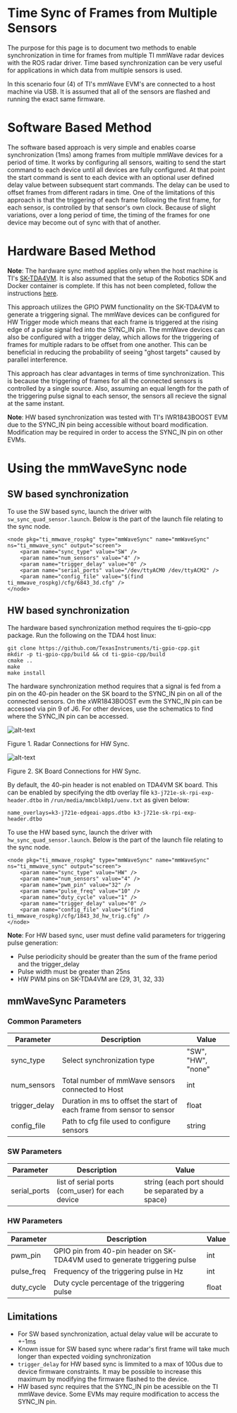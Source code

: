 Time Sync of Frames from Multiple Sensors
=========================================

The purpose for this page is to document two methods to enable synchronization in time for frames from multiple TI mmWave radar devices with the ROS radar driver. Time based synchronization can be very useful for applications in which data from multiple sensors is used. 

In this scenario four (4) of TI's mmWave EVM's are connected to a host machine via USB. It is assumed that all of the sensors are flashed and running the exact same firmware. 

# Software Based Method

The software based approach is very simple and enables coarse synchronization (1ms) among frames from multiple mmWave devices for a period of time. It works by configuring all sensors, waiting to send the start command to each device until all devices are fully configured. At that point the start command is sent to each device with an optional user defined delay value between subsequent start commands. The delay can be used to offset frames from different radars in time. One of the limitations of this approach is that the triggering of each frame following the first frame, for each sensor, is controlled by that sensor's own clock. Because of slight variations, over a long period of time, the timing of the frames for one device may become out of sync with that of another. 

# Hardware Based Method

**Note**: The hardware sync method applies only when the host machine is TI's [SK-TDA4VM](https://www.ti.com/tool/SK-TDA4VM). It is also assumed that the setup of the Robotics SDK and Docker container is complete. If this has not been completed, follow the instructions [here](https://software-dl.ti.com/jacinto7/esd/robotics-sdk/08_02_00/docs/source/docker/README.html).

This approach utilizes the GPIO PWM functionality on the SK-TDA4VM to generate a triggering signal. The mmWave devices can be configured for HW Trigger mode which means that each frame is triggered at the rising edge of a pulse signal fed into the SYNC_IN pin. The mmWave devices can also be configured with a trigger delay, which allows for the triggering of frames for multiple radars to be offset from one another. This can be beneficial in reducing the probability of seeing "ghost targets" caused by parallel interference.

This approach has clear advantages in terms of time synchronization. This is because the triggering of frames for all the connected sensors is controlled by a single source. Also, assuming an equal length for the path of the triggering pulse signal to each sensor, the sensors all recieve the signal at the same instant.

**Note**: HW based synchronization was tested with TI's IWR1843BOOST EVM due to the SYNC_IN pin being accessible without board modification. Modification may be required in order to access the SYNC_IN pin on other EVMs.

# Using the mmWaveSync node 

## SW based synchronization
To use the SW based sync, launch the driver with `sw_sync_quad_sensor.launch`. Below is the part of the launch file relating to the sync node.
```
<node pkg="ti_mmwave_rospkg" type="mmWaveSync" name="mmWaveSync" ns="ti_mmwave_sync" output="screen">
    <param name="sync_type" value="SW" />
    <param name="num_sensors" value="4" />
    <param name="trigger_delay" value="0" />
    <param name="serial_ports" value="/dev/ttyACM0 /dev/ttyACM2" />
    <param name="config_file" value="$(find ti_mmwave_rospkg)/cfg/6843_3d.cfg" />
</node>
```

## HW based synchronization
The hardware based synchronization method requires the ti-gpio-cpp package. Run the following on the TDA4 host linux:
```
git clone https://github.com/TexasInstruments/ti-gpio-cpp.git
mkdir -p ti-gpio-cpp/build && cd ti-gpio-cpp/build
cmake ..
make
make install
```

The hardware synchronization method requires that a signal is fed from a pin on the 40-pin header on the SK board to the SYNC_IN pin on all of the connected sensors. On the xWR1843BOOST evm the SYNC_IN pin can be accessed via pin 9 of J6. For other devices, use the schematics to find where the SYNC_IN pin can be accessed.

![alt-text](hw_sync_radar_connections_annotated.jpg)

Figure 1. Radar Connections for HW Sync.

![alt-text](hw_sync_sk_board_connections_annotated.jpg)

Figure 2. SK Board Connections for HW Sync.

By default, the 40-pin header is not enabled on TDA4VM SK board. This can be enabled by specifying the dtb overlay file `k3-j721e-sk-rpi-exp-header.dtbo` in `/run/media/mmcblk0p1/uenv.txt` as given below:
```
name_overlays=k3-j721e-edgeai-apps.dtbo k3-j721e-sk-rpi-exp-header.dtbo 
```

To use the HW based sync, launch the driver with `hw_sync_quad_sensor.launch`. Below is the part of the launch file relating to the sync node.
```
<node pkg="ti_mmwave_rospkg" type="mmWaveSync" name="mmWaveSync" ns="ti_mmwave_sync" output="screen">
    <param name="sync_type" value="HW" />
    <param name="num_sensors" value="4" />
    <param name="pwm_pin" value="32" />
    <param name="pulse_freq" value="10" />
    <param name="duty_cycle" value="1" />
    <param name="trigger_delay" value="0" />
    <param name="config_file" value="$(find ti_mmwave_rospkg)/cfg/1843_3d_hw_trig.cfg" />
</node>
```

**Note**: For HW based sync, user must define valid parameters for triggering pulse generation:
* Pulse periodicity should be greater than the sum of the frame period and the trigger_delay
* Pulse width must be greater than 25ns
* HW PWM pins on SK-TDA4VM are {29, 31, 32, 33}

## mmWaveSync Parameters

### Common Parameters
Parameter | Description | Value
----------|-------------|------
sync_type | Select synchronization type | "SW", "HW", "none"
num_sensors | Total number of mmWave sensors connected to Host | int
trigger_delay | Duration in ms to offset the start of each frame from sensor to sensor | float
config_file | Path to cfg file used to configure sensors | string

### SW Parameters
Parameter | Description | Value
----------|-------------|------
serial_ports | list of serial ports (com_user) for each device | string (each port should be separated by a space)

### HW Parameters
Parameter | Description | Value
----------|-------------|------
pwm_pin | GPIO pin from 40-pin header on SK-TDA4VM used to generate triggering pulse | int
pulse_freq | Frequency of the triggering pulse in Hz | int
duty_cycle | Duty cycle percentage of the triggering pulse | float

## Limitations

* For SW based synchronization, actual delay value will be accurate to +-1ms
* Known issue for SW based sync where radar's first frame will take much longer than expected voiding synchronization
* `trigger_delay` for HW based sync is limmited to a max of 100us due to device firmware constraints. It may be possible to increase this maximum by modifying the firmware flashed to the device.
* HW based sync requires that the SYNC_IN pin be acessible on the TI mmWave device. Some EVMs may require modification to access the SYNC_IN pin.
